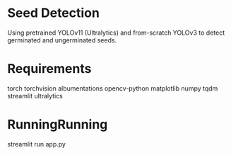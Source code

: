 # Seed Detection

Using pretrained YOLOv11 (Ultralytics) and from-scratch YOLOv3 to detect germinated and ungerminated seeds.

# Requirements

torch
torchvision
albumentations
opencv-python
matplotlib
numpy
tqdm
streamlit
ultralytics

# RunningRunning
streamlit run app.py